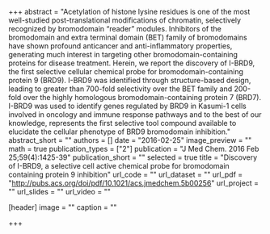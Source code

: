 +++
abstract = "Acetylation of histone lysine residues is one of the most well-studied post-translational modifications of chromatin, selectively recognized by bromodomain “reader” modules. Inhibitors of the bromodomain and extra terminal domain (BET) family of bromodomains have shown profound anticancer and anti-inflammatory properties, generating much interest in targeting other bromodomain-containing proteins for disease treatment. Herein, we report the discovery of I-BRD9, the first selective cellular chemical probe for bromodomain-containing protein 9 (BRD9). I-BRD9 was identified through structure-based design, leading to greater than 700-fold selectivity over the BET family and 200-fold over the highly homologous bromodomain-containing protein 7 (BRD7). I-BRD9 was used to identify genes regulated by BRD9 in Kasumi-1 cells involved in oncology and immune response pathways and to the best of our knowledge, represents the first selective tool compound available to elucidate the cellular phenotype of BRD9 bromodomain inhibition."
abstract_short = ""
authors = []
date = "2016-02-25"
image_preview = ""
math = true
publication_types = ["2"]
publication = "J Med Chem. 2016 Feb 25;59(4):1425-39"
publication_short = ""
selected = true
title = "Discovery of I-BRD9, a selective cell active chemical probe for bromodomain containing protein 9 inhibition"
url_code = ""
url_dataset = ""
url_pdf = "http://pubs.acs.org/doi/pdf/10.1021/acs.jmedchem.5b00256"
url_project = ""
url_slides = ""
url_video = ""

[header]
image = ""
caption = ""

+++

